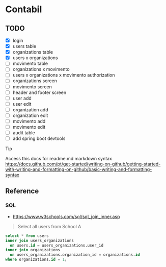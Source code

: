 # Contabil

## TODO

- [x] login
- [x] users table
- [x] organizations table
- [x] users x organizations
- [ ] movimento table
- [ ] organizations x movimento
- [ ] users x organizations x movimento authorization
- [ ] organizations screen
- [ ] movimento screen
- [ ] header and footer screen
- [ ] user add
- [ ] user edit
- [ ] organization add
- [ ] organization edit
- [ ] movimento add
- [ ] movimento edit
- [ ] audit table
- [ ] add spring boot devtools

> [!TIP]
> Access this docs for readme.md markdown syntax https://docs.github.com/pt/get-started/writing-on-github/getting-started-with-writing-and-formatting-on-github/basic-writing-and-formatting-syntax

## Reference

### SQL

* https://www.w3schools.com/sql/sql_join_inner.asp

> Select all users from School A

```sql
select * from users 
inner join users_organizations 
  on users.id = users_organizations.user_id 
inner join organizations 
  on users_organizations.organization_id = organizations.id
where organizations.id = 1;
```
